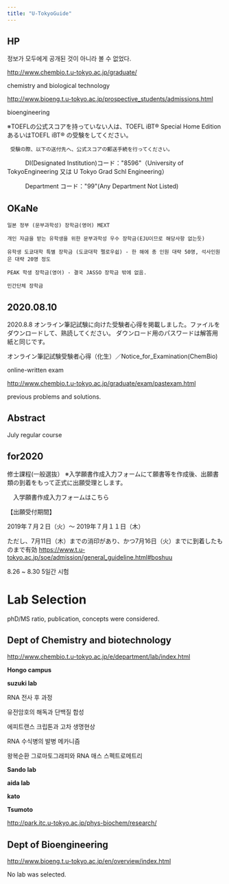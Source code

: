 ```yaml
---
title: "U-TokyoGuide"
---
```



HP
---

정보가 모두에게 공개된 것이 아니라 볼 수 없었다.


http://www.chembio.t.u-tokyo.ac.jp/graduate/

chemistry and biological technology


http://www.bioeng.t.u-tokyo.ac.jp/prospective_students/admissions.html

bioengineering


※TOEFLの公式スコアを持っていない人は、TOEFL iBT® Special Home EditionあるいはTOEFL iBT® の受験をしてください。

     受験の際、以下の送付先へ、公式スコアの郵送手続を行ってください。
     
  　　　DI(Designated Institution)コード："8596"（University of TokyoEngineering 又は U Tokyo Grad Schl Engineering）
     
  　　　Department コード："99"(Any Department Not Listed)





OKaNe
---


    일본 정부 (문부과학성) 장학금(영어) MEXT
    
    개인 자금을 받는 유학생을 위한 문부과학성 우수 장학금(EJU이므로 해당사항 없는듯)
    
    유학생 도쿄대학 특별 장학금 (도쿄대학 펠로우쉽) - 한 해에 총 인원 대략 50명, 석사인원은 대략 20명 정도
    
    PEAK 학생 장학금(영어) - 결국 JASSO 장학금 밖에 없음.
    
    민간단체 장학금

2020.08.10
---

2020.8.8
オンライン筆記試験に向けた受験者心得を掲載しました。ファイルをダウンロードして、熟読してください。
ダウンロード用のパスワードは解答用紙と同じです。

オンライン筆記試験受験者心得（化生）／Notice_for_Examination(ChemBio)

online-written exam


http://www.chembio.t.u-tokyo.ac.jp/graduate/exam/pastexam.html

previous problems and solutions.


Abstract
---

July regular course

for2020
---
修士課程(一般選抜）
※入学願書作成入力フォームにて願書等を作成後、出願書類の到着をもって正式に出願受理とします。

　入学願書作成入力フォームはこちら

【出願受付期間】

2019年７月２日（火）～ 2019年７月１１日（木）

ただし、7月11日（木）までの消印があり、かつ7月16日（火）までに到着したものまで有効
<https://www.t.u-tokyo.ac.jp/soe/admission/general_guideline.html#boshuu>


8.26 ~  8.30 5일간 시험

Lab Selection
===

phD/MS ratio, publication, concepts were considered.

Dept of Chemistry and biotechnology
---

http://www.chembio.t.u-tokyo.ac.jp/e/department/lab/index.html

**Hongo campus**

**suzuki lab**

RNA 전사 후 과정

유전암호의 해독과 단백질 합성

에피트랜스 크립톤과 고차 생명현상

RNA 수식병의 발병 메카니즘

왕복순환 그로마토그래피와 RNA 매스 스펙트로메트리


**Sando lab**

**aida lab**

**kato**

**Tsumoto**

http://park.itc.u-tokyo.ac.jp/phys-biochem/research/



Dept of Bioengineering
---

http://www.bioeng.t.u-tokyo.ac.jp/en/overview/index.html

No lab was selected.
